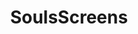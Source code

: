 ---
comments: true
layout: souls
title: SoulsScreens
description: souls
courses: { compsci: {week: 7} }
type: tangibles
---
